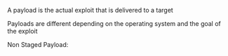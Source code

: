 A payload is the actual exploit that is delivered to a target

Payloads are different depending on the operating system and the goal of the exploit

Non Staged Payload: